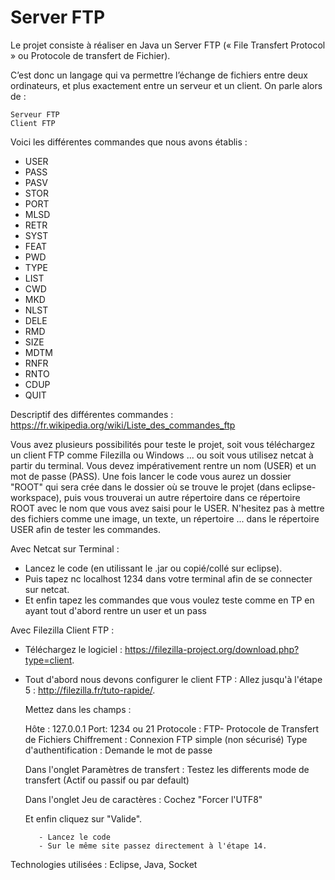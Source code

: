 # Server FTP

Le projet consiste à réaliser en Java un Server FTP (« File Transfert Protocol » ou Protocole de transfert de Fichier).

C’est donc un langage qui va permettre l’échange de fichiers entre deux ordinateurs, et plus exactement entre un serveur et un client.
On parle alors de :

    Serveur FTP
    Client FTP

Voici les différentes commandes que nous avons établis : 
- USER
- PASS
- PASV
- STOR 
- PORT 
- MLSD
- RETR
- SYST
- FEAT
- PWD
- TYPE
- LIST
- CWD
- MKD
- NLST
- DELE
- RMD
- SIZE
- MDTM
- RNFR
- RNTO
- CDUP
- QUIT

Descriptif des différentes commandes : https://fr.wikipedia.org/wiki/Liste_des_commandes_ftp

Vous avez plusieurs possibilités pour teste le projet, soit vous téléchargez un client FTP comme Filezilla ou Windows ... ou soit vous utilisez netcat à partir du terminal. Vous devez impérativement rentre un nom (USER) et un mot de passe (PASS). Une fois lancer le code vous aurez un dossier "ROOT" qui sera crée dans le dossier où se trouve le projet (dans eclipse-workspace), puis vous trouverai un autre répertoire dans ce répertoire ROOT avec le nom que vous avez saisi pour le USER. N'hesitez pas à mettre des fichiers comme une image, un texte, un répertoire ... dans le répertoire USER afin de tester les commandes.

Avec Netcat sur Terminal : 

- Lancez le code (en utilissant le .jar ou copié/collé sur eclipse). 
- Puis tapez nc localhost 1234 dans votre terminal afin de se connecter sur netcat.
- Et enfin tapez les commandes que vous voulez teste comme en TP en ayant tout d'abord rentre un user et un pass  


Avec Filezilla Client FTP : 

- Téléchargez le logiciel : https://filezilla-project.org/download.php?type=client.	
- Tout d'abord nous devons configurer le client FTP : 
Allez jusqu'à l'étape 5 : http://filezilla.fr/tuto-rapide/.
	
	 Mettez dans les champs : 

	 Hôte : 127.0.0.1         Port: 1234 ou 21
	 Protocole : FTP- Protocole de Transfert de Fichiers
         Chiffrement : Connexion FTP simple (non sécurisé)
	 Type d'authentification : Demande le mot de passe 

	 Dans l'onglet Paramètres de transfert : Testez les differents mode de transfert (Actif ou passif ou par default)

	 Dans l'onglet Jeu de caractères : Cochez "Forcer l'UTF8"

	 Et enfin cliquez sur "Valide".

         - Lancez le code
         - Sur le même site passez directement à l'étape 14.

Technologies utilisées : Eclipse, Java, Socket
